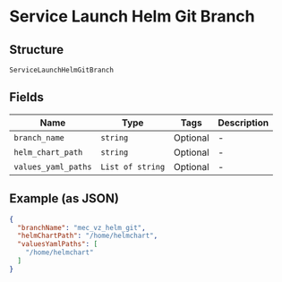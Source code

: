 
# Service Launch Helm Git Branch

## Structure

`ServiceLaunchHelmGitBranch`

## Fields

| Name | Type | Tags | Description |
|  --- | --- | --- | --- |
| `branch_name` | `string` | Optional | - |
| `helm_chart_path` | `string` | Optional | - |
| `values_yaml_paths` | `List of string` | Optional | - |

## Example (as JSON)

```json
{
  "branchName": "mec_vz_helm_git",
  "helmChartPath": "/home/helmchart",
  "valuesYamlPaths": [
    "/home/helmchart"
  ]
}
```

